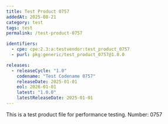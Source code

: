 ```yaml
---
title: Test Product 0757
addedAt: 2025-08-21
category: test
tags: test
permalink: /test-product-0757

identifiers:
  - cpe: cpe:2.3:a:testvendor:test_product_0757
  - purl: pkg:generic/test_product_0757@1.0.0

releases:
  - releaseCycle: "1.0"
    codename: "Test Codename 0757"
    releaseDate: 2025-01-01
    eol: 2026-01-01
    latest: "1.0.0"
    latestReleaseDate: 2025-01-01
---
```


This is a test product file for performance testing. Number: 0757
